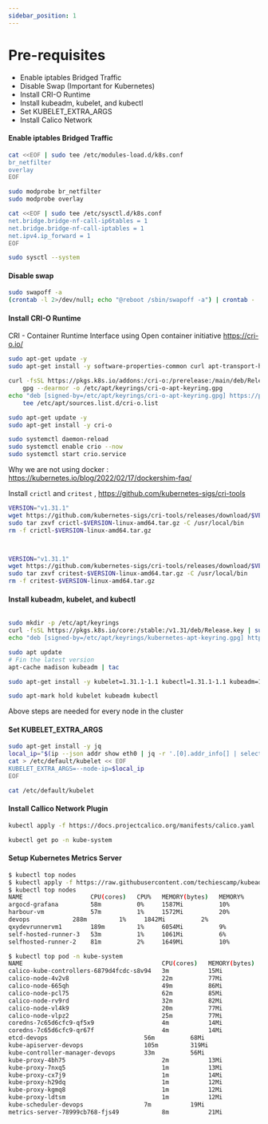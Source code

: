 ```yaml
---
sidebar_position: 1
---
```


# Pre-requisites
- Enable iptables Bridged Traffic 
- Disable Swap (Important for Kubernetes)
- Install CRI-O Runtime
- Install kubeadm, kubelet, and kubectl
- Set KUBELET_EXTRA_ARGS
- Install Calico Network

#### Enable iptables Bridged Traffic 

```bash
cat <<EOF | sudo tee /etc/modules-load.d/k8s.conf
br_netfilter
overlay
EOF

sudo modprobe br_netfilter
sudo modprobe overlay

cat <<EOF | sudo tee /etc/sysctl.d/k8s.conf
net.bridge.bridge-nf-call-ip6tables = 1
net.bridge.bridge-nf-call-iptables = 1
net.ipv4.ip_forward = 1
EOF

sudo sysctl --system
```

#### Disable swap
```bash
sudo swapoff -a
(crontab -l 2>/dev/null; echo "@reboot /sbin/swapoff -a") | crontab - || true
```

#### Install CRI-O Runtime
CRI - Container Runtime Interface using Open container initiative
https://cri-o.io/

```bash
sudo apt-get update -y
sudo apt-get install -y software-properties-common curl apt-transport-https ca-certificates

curl -fsSL https://pkgs.k8s.io/addons:/cri-o:/prerelease:/main/deb/Release.key |
    gpg --dearmor -o /etc/apt/keyrings/cri-o-apt-keyring.gpg
echo "deb [signed-by=/etc/apt/keyrings/cri-o-apt-keyring.gpg] https://pkgs.k8s.io/addons:/cri-o:/prerelease:/main/deb/ /" |
    tee /etc/apt/sources.list.d/cri-o.list

sudo apt-get update -y
sudo apt-get install -y cri-o

sudo systemctl daemon-reload
sudo systemctl enable crio --now
sudo systemctl start crio.service
```
Why we are not using docker : https://kubernetes.io/blog/2022/02/17/dockershim-faq/


Install `crictl` and `critest` , https://github.com/kubernetes-sigs/cri-tools

```bash
VERSION="v1.31.1"
wget https://github.com/kubernetes-sigs/cri-tools/releases/download/$VERSION/crictl-$VERSION-linux-amd64.tar.gz
sudo tar zxvf crictl-$VERSION-linux-amd64.tar.gz -C /usr/local/bin
rm -f crictl-$VERSION-linux-amd64.tar.gz



VERSION="v1.31.1"
wget https://github.com/kubernetes-sigs/cri-tools/releases/download/$VERSION/critest-$VERSION-linux-amd64.tar.gz
sudo tar zxvf critest-$VERSION-linux-amd64.tar.gz -C /usr/local/bin
rm -f critest-$VERSION-linux-amd64.tar.gz
```



#### Install kubeadm, kubelet, and kubectl

```bash

sudo mkdir -p /etc/apt/keyrings
curl -fsSL https://pkgs.k8s.io/core:/stable:/v1.31/deb/Release.key | sudo gpg --dearmor -o /etc/apt/keyrings/kubernetes-apt-keyring.gpg
echo "deb [signed-by=/etc/apt/keyrings/kubernetes-apt-keyring.gpg] https://pkgs.k8s.io/core:/stable:/v1.31/deb/ /" | sudo tee /etc/apt/sources.list.d/kubernetes.list

sudo apt update
# Fin the latest version 
apt-cache madison kubeadm | tac

sudo apt-get install -y kubelet=1.31.1-1.1 kubectl=1.31.1-1.1 kubeadm=1.31.1-1.1

sudo apt-mark hold kubelet kubeadm kubectl
```

Above steps are needed for every node in the cluster

#### Set KUBELET_EXTRA_ARGS

```bash
sudo apt-get install -y jq
local_ip="$(ip --json addr show eth0 | jq -r '.[0].addr_info[] | select(.family == "inet") | .local')"
cat > /etc/default/kubelet << EOF
KUBELET_EXTRA_ARGS=--node-ip=$local_ip
EOF

cat /etc/default/kubelet
```

####  Install Callico Network Plugin
```bash
kubectl apply -f https://docs.projectcalico.org/manifests/calico.yaml

kubectl get po -n kube-system
```


#### Setup Kubernetes Metrics Server

```bash
$ kubectl top nodes
$ kubectl apply -f https://raw.githubusercontent.com/techiescamp/kubeadm-scripts/main/manifests/metrics-server.yaml
$ kubectl top nodes
NAME                   CPU(cores)   CPU%   MEMORY(bytes)   MEMORY%
argocd-grafana         58m          0%     1587Mi          10%
harbour-vm             57m          1%     1572Mi          20%
devops            288m         1%     1842Mi          2%
qxydevrunnervm1        189m         1%     6054Mi          9%
self-hosted-runner-3   53m          1%     1061Mi          6%
selfhosted-runner-2    81m          2%     1649Mi          10%

$ kubectl top pod -n kube-system 
NAME                                       CPU(cores)   MEMORY(bytes)
calico-kube-controllers-6879d4fcdc-s8v94   3m           15Mi
calico-node-4v2v8                          22m          77Mi
calico-node-665qh                          49m          86Mi
calico-node-pcl75                          62m          85Mi
calico-node-rv9rd                          32m          82Mi
calico-node-vl4k9                          20m          77Mi
calico-node-vlpz2                          25m          77Mi
coredns-7c65d6cfc9-qf5x9                   4m           14Mi
coredns-7c65d6cfc9-qr67f                   4m           14Mi
etcd-devops                           56m          68Mi
kube-apiserver-devops                 105m         319Mi
kube-controller-manager-devops        33m          56Mi
kube-proxy-4bh75                           2m           13Mi
kube-proxy-7nxq5                           1m           13Mi
kube-proxy-cx7j9                           1m           14Mi
kube-proxy-h29dq                           1m           12Mi
kube-proxy-kgmq8                           1m           12Mi
kube-proxy-ldtsm                           1m           12Mi
kube-scheduler-devops                 7m           19Mi
metrics-server-78999cb768-fjs49            8m           21Mi
```


